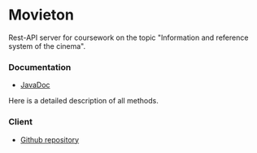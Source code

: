 # Movieton
Rest-API server for coursework on the topic "Information and reference system of the cinema".

### Documentation
- [JavaDoc](https://github.com/adkozlovskiy/Movieton)

Here is a detailed description of all methods. 

### Client
- [Github repository](https://github.com/adkozlovskiy/Movieton)
